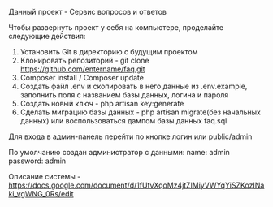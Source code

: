 Данный проект - Сервис вопросов и ответов

Чтобы развернуть проект у себя на компьютере, проделайте следующие действия:

1. Установить Git в директорию с будущим проектом
2. Клонировать репозиторий - git clone https://github.com/entername/faq.git
3. Composer install / Composer update
4. Создать файл .env и скопировать в него данные из .env.example, заполнить поля с названием базы данных, логина и пароля
5. Создать новый ключ - php artisan key:generate
6. Сделать миграцию базы данных - php artisan migrate(без начальных данных) или воспользоваться дампом базы данных faq.sql

Для входа в админ-панель перейти по кнопке логин или public/admin

По умолчанию создан администратор с данными:
name: admin
password: admin

Описание системы - https://docs.google.com/document/d/1fUtvXqoMz4jtZlMiyVWYqYiSZKozINaki_vgWNG_0Rs/edit


